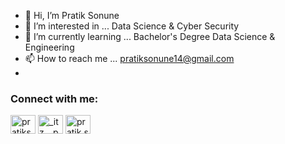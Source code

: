 - 👋 Hi, I’m Pratik Sonune
- 👀 I’m interested in ... Data Science & Cyber Security
- 🌱 I’m currently learning ... Bachelor's Degree Data Science & Engineering
- 📫 How to reach me ... pratiksonune14@gmail.com
- 
<h3 align="left">Connect with me:</h3>
<p align="left">
<a href="https://www.linkedin.com/in/pratiksonune" target="blank"><img align="center" src="https://cdn.jsdelivr.net/npm/simple-icons@3.0.1/icons/linkedin.svg" alt="pratiksonune" height="30" width="40" /></a>
<a href="https://www.instagram.com/_itz._.pratik" target="blank"><img align="center" src="https://cdn.jsdelivr.net/npm/simple-icons@3.0.1/icons/instagram.svg" alt="_itz._.pratik" height="30" width="40" /></a>
<a href="https://www.facebook.com/pratik.sonune.71" target="blank"><img align="center" src="https://cdn.jsdelivr.net/npm/simple-icons@3.0.1/icons/facebook.svg" alt="pratik.sonune.71" height="30" width="40" /></a>
<!---
pratiksonune/pratiksonune is a ✨ special ✨ repository because its `README.md` (this file) appears on your GitHub profile.
You can click the Preview link to take a look at your changes.
--->
